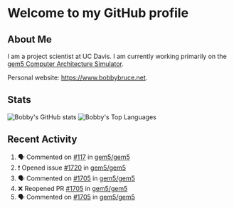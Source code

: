 # Welcome to my GitHub profile

## About Me

I am a project scientist at UC Davis. I am currently working primarily on the [gem5 Computer Architecture Simulator](https://github.com/gem5).

Personal website: <https://www.bobbybruce.net>.

## Stats

![Bobby's GitHub stats](https://github-readme-stats.vercel.app/api?username=bobbyrbruce&show_icons=true&theme=responsive&include_all_commits=true&count_private=true&show=reviews&disable_animations=true)
![Bobby's Top Languages ](https://github-readme-stats.vercel.app/api/top-langs/?username=bobbyrbruce&layout=compact&theme=responsive&count_private=true&langs_count=10&disable_animations=true)

## Recent Activity

<!--START_SECTION:activity-->
1. 🗣 Commented on [#117](https://github.com/gem5/gem5/pull/117#issuecomment-2442129396) in [gem5/gem5](https://github.com/gem5/gem5)
2. ❗ Opened issue [#1720](https://github.com/gem5/gem5/issues/1720) in [gem5/gem5](https://github.com/gem5/gem5)
3. 🗣 Commented on [#1705](https://github.com/gem5/gem5/pull/1705#issuecomment-2439892990) in [gem5/gem5](https://github.com/gem5/gem5)
4. ❌ Reopened PR [#1705](https://github.com/gem5/gem5/pull/1705) in [gem5/gem5](https://github.com/gem5/gem5)
5. 🗣 Commented on [#1705](https://github.com/gem5/gem5/pull/1705#issuecomment-2439888473) in [gem5/gem5](https://github.com/gem5/gem5)
<!--END_SECTION:activity-->
